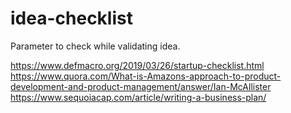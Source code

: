 # idea-checklist
Parameter to check while validating idea.

https://www.defmacro.org/2019/03/26/startup-checklist.html
https://www.quora.com/What-is-Amazons-approach-to-product-development-and-product-management/answer/Ian-McAllister
https://www.sequoiacap.com/article/writing-a-business-plan/
